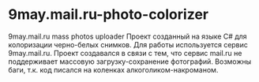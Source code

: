 # 9may.mail.ru-photo-colorizer
9may.mail.ru mass photos uploader
Проект созданный на языке C# для колоризации черно-белых снимков. Для работы используется сервис 9may.mail.ru. Проект создавался в связи с тем, что сервис mail.ru не поддерживает массовую загрузку-сохранение фотографий. Возможны баги, т.к. код писался на коленках алкоголиком-накроманом.
